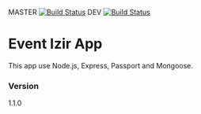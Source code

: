 MASTER [![Build Status](https://travis-ci.org/jn-prod/sport-roadbook.svg?branch=master)](https://travis-ci.org/jn-prod/sport-roadbook) DEV [![Build Status](https://travis-ci.org/jn-prod/sport-roadbook.svg?branch=dev)](https://travis-ci.org/jn-prod/sport-roadbook)

# Event Izir App

This app use Node.js, Express, Passport and Mongoose.

### Version
1.1.0

